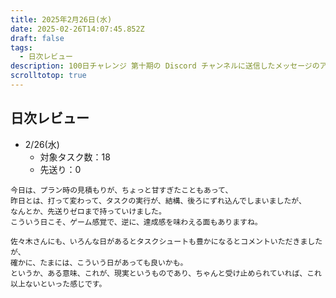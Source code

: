 ```yaml
---
title: 2025年2月26日(水)
date: 2025-02-26T14:07:45.852Z
draft: false
tags:
  - 日次レビュー
description: 100日チャレンジ 第十期の Discord チャンネルに送信したメッセージのアーカイブ
scrolltotop: true
---
```


## 日次レビュー

- 2/26(水)
  - 対象タスク数：18
  - 先送り：0

```
今日は、プラン時の見積もりが、ちょっと甘すぎたこともあって、
昨日とは、打って変わって、タスクの実行が、結構、後ろにずれ込んでしまいましたが、
なんとか、先送りゼロまで持っていけました。
こういう日こそ、ゲーム感覚で、逆に、達成感を味わえる面もありますね。

佐々木さんにも、いろんな日があるとタスクシュートも豊かになるとコメントいただきましたが、
確かに、たまには、こういう日があっても良いかも。
というか、ある意味、これが、現実というものであり、ちゃんと受け止められていれば、これ以上ないといった感じです。
```
